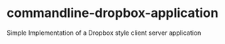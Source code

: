 # commandline-dropbox-application
Simple Implementation of a Dropbox style client server application
